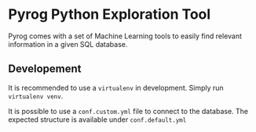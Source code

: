 # Pyrog Python Exploration Tool

Pyrog comes with a set of Machine Learning tools to easily find relevant information in a given SQL database.

## Developement

It is recommended to use a `virtualenv` in development. Simply run `virtualenv venv`.

It is possible to use a `conf.custom.yml` file to connect to the database. The expected structure is available under `conf.default.yml`